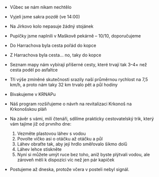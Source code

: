 - Vůbec se nám nikam nechtělo
- Vyjeli jsme sakra pozdě (ve 14:00)
- Na Jirkovo kolo nepasuje žádný stojánek
- Pupíčky jsme naplnili v Maškově pekárně – 10/10, doporučujeme
- Do Harrachova byla cesta pořád do kopce
- Z Harrachova byla cesta… no, taky do kopce
- Seznam mapy nám vybírají příšerné cesty, které trvají tak 3–4× než cesta podél po asfaltce
- Tři výše zmíněné skutečnosti srazily naší průměrnou rychlost na 7,5 km/h, a proto nám taky 32 km trvalo pět a půl hodiny
- Bivakujeme v KRNAPu

- Náš program rozšiřujeme o návrh na revitalizaci Krkonoš na Krkonošskou pláň

- Na závěr s vámi, milí čtenáři, sdílíme prakticky cestovatelský trik, který vám tajíme již od prvního dne:
  1. Vezměte plastovou láhev s vodou
  2. Povolte víčko asi o otáčku až otáčku a půl
  3. Láhev obraťte tak, aby její hrdlo směřovalo šikmo dolů
  4. Láhev lehce stiskněte
  5. Nyní si můžete umýt ruce bez toho, aniž byste plýtvali vodou, ale zároveň měli k dispozici víc než jen pár kapiček

- Postujeme až dneska, protože včera v posteli nebyl signál.
